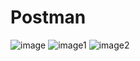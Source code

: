 # Postman
![image](https://github.com/user-attachments/assets/664fdad9-415c-4e21-b433-ff50401ff07f)
![image1](https://github.com/user-attachments/assets/3fcce4a0-e79a-4a5d-b40c-c67e9d577a5d)
![image2](https://github.com/user-attachments/assets/ea083538-9a78-476e-beab-a0123a9814fc)
